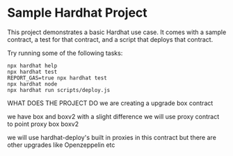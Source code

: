 # Sample Hardhat Project

This project demonstrates a basic Hardhat use case. It comes with a sample contract, a test for that contract, and a script that deploys that contract.

Try running some of the following tasks:

```shell
npx hardhat help
npx hardhat test
REPORT_GAS=true npx hardhat test
npx hardhat node
npx hardhat run scripts/deploy.js
```

WHAT DOES THE PROJECT DO
we are creating a upgrade box contract

we have box and boxv2 with a slight difference
we will use proxy contract to point
proxy box
boxv2

we will use hardhat-deploy's built in proxies in this contract but there are other upgrades like Openzeppelin etc
